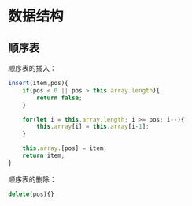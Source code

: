 # 数据结构
## 顺序表
顺序表的插入：
``` JavaScript
insert(item,pos){
    if(pos < 0 || pos > this.array.length){
        return false;
    }

    for(let i = this.array.length; i >= pos; i--){
        this.array[i] = this.array[i-1];
    }

    this.array.[pos] = item;
    return item;
}
```

顺序表的删除：
``` JavaScript
delete(pos){}